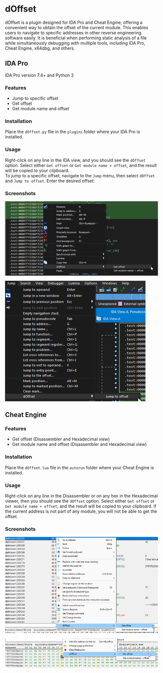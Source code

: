 # dOffset
dOffset is a plugin designed for IDA Pro and Cheat Engine, offering a convenient way to obtain the offset of the current module. This enables users to navigate to specific addresses in other reverse engineering software easily. It is beneficial when performing static analysis of a file while simultaneously debugging with multiple tools, including IDA Pro, Cheat Engine, x64dbg, and others.


## IDA Pro
IDA Pro version 7.4+ and Python 3

### Features
- Jump to specific offset
- Get offset
- Get module name and offset

### Installation
Place the `dOffset.py` file in the `plugins` folder where your IDA Pro is installed.

### Usage
Right-click on any line in the IDA view, and you should see the `dOffset` option. Select either `Get offset` or `Get module name + offset`, and the result will be copied to your clipboard.<br>
To jump to a specific offset, navigate to the `Jump` menu, then select `dOffset` and `Jump to offset`. Enter the desired offset.

### Screenshots
![IDA1](/images/ida1.png)

![IDA1](/images/ida2.png)


## Cheat Engine

### Features
- Get offset (Disassembler and Hexadecimal view)
- Get module name and offset (Disassembler and Hexadecimal view)

### Installation
Place the `dOffset.lua` file in the `autorun` folder where your Cheat Engine is installed.

### Usage
Right-click on any line in the Disassembler or on any hex in the Hexadecimal viewer, then you should see the `dOffset` option. Select either `Get offset` or `Get module name + offset`, and the result will be copied to your clipboard. If the current address is not part of any module, you will not be able to get the offset.

### Screenshots
![CE1](/images/ce1.png)

![CE2](/images/ce2.png)

